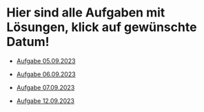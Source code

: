 # Hier sind alle Aufgaben mit Lösungen, klick auf gewünschte Datum!
- [Aufgabe 05.09.2023](https://hossaini1.github.io/aufgaben-repo/05-09-23.md)

- [Aufgabe 06.09.2023](https://hossaini1.github.io/aufgaben-repo/06-09-23.md)

- [Aufgabe 07.09.2023](https://hossaini1.github.io/aufgaben-repo/07-09-23.md)

- [Aufgabe 12.09.2023](https://hossaini1.github.io/aufgaben-repo/12-09-23.html)


